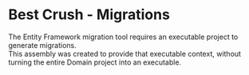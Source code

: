 ﻿# Best Crush - Migrations

The Entity Framework migration tool requires an executable project to generate migrations.  
This assembly was created to provide that executable context, without turning the entire Domain project into an executable.

